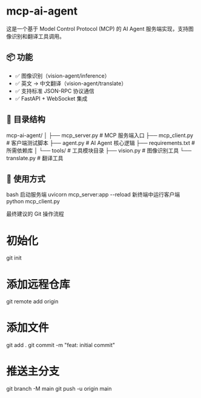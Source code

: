 # mcp-ai-agent

这是一个基于 Model Control Protocol (MCP) 的 AI Agent 服务端实现，支持图像识别和翻译工具调用。

## 📦 功能

- ✅ 图像识别（vision-agent/inference）
- ✅ 英文 → 中文翻译（vision-agent/translate）
- ✅ 支持标准 JSON-RPC 协议通信
- ✅ FastAPI + WebSocket 集成

## 📁 目录结构
mcp-ai-agent/ │ ├── mcp_server.py # MCP 服务端入口 ├── mcp_client.py # 客户端测试脚本 ├── agent.py # AI Agent 核心逻辑 ├── requirements.txt # 所需依赖库 │ └── tools/ # 工具模块目录 ├── vision.py # 图像识别工具 └── translate.py # 翻译工具

## 🔧 使用方式
bash
启动服务端
uvicorn mcp_server:app --reload
新终端中运行客户端
python mcp_client.py

最终建议的 Git 操作流程
# 初始化
git init

# 添加远程仓库
git remote add origin <your-repo-url>

# 添加文件
git add .
git commit -m "feat: initial commit"

# 推送主分支
git branch -M main
git push -u origin main
